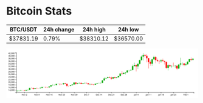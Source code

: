 # Bitcoin Stats

BTC/USDT|24h change|24h high|24h low|
|---|---|---|---|
|$37831.19|0.79%|$38310.12|$36570.00|

<img src="./chart.svg">

